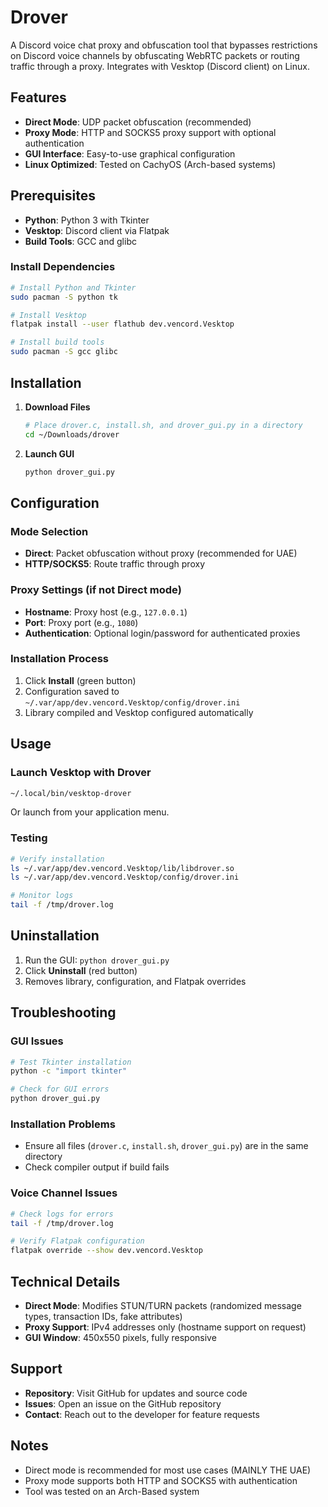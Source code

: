 # Drover

A Discord voice chat proxy and obfuscation tool that bypasses restrictions on Discord voice channels by obfuscating WebRTC packets or routing traffic through a proxy. Integrates with Vesktop (Discord client) on Linux.

## Features

- **Direct Mode**: UDP packet obfuscation (recommended)
- **Proxy Mode**: HTTP and SOCKS5 proxy support with optional authentication
- **GUI Interface**: Easy-to-use graphical configuration
- **Linux Optimized**: Tested on CachyOS (Arch-based systems)

## Prerequisites

- **Python**: Python 3 with Tkinter
- **Vesktop**: Discord client via Flatpak
- **Build Tools**: GCC and glibc

### Install Dependencies

```bash
# Install Python and Tkinter
sudo pacman -S python tk

# Install Vesktop
flatpak install --user flathub dev.vencord.Vesktop

# Install build tools
sudo pacman -S gcc glibc
```

## Installation

1. **Download Files**
   ```bash
   # Place drover.c, install.sh, and drover_gui.py in a directory
   cd ~/Downloads/drover
   ```

3. **Launch GUI**
   ```bash
   python drover_gui.py
   ```

## Configuration

### Mode Selection
- **Direct**: Packet obfuscation without proxy (recommended for UAE)
- **HTTP/SOCKS5**: Route traffic through proxy

### Proxy Settings (if not Direct mode)
- **Hostname**: Proxy host (e.g., `127.0.0.1`)
- **Port**: Proxy port (e.g., `1080`)
- **Authentication**: Optional login/password for authenticated proxies

### Installation Process
1. Click **Install** (green button)
2. Configuration saved to `~/.var/app/dev.vencord.Vesktop/config/drover.ini`
3. Library compiled and Vesktop configured automatically

## Usage

### Launch Vesktop with Drover
```bash
~/.local/bin/vesktop-drover
```
Or launch from your application menu.

### Testing
```bash
# Verify installation
ls ~/.var/app/dev.vencord.Vesktop/lib/libdrover.so
ls ~/.var/app/dev.vencord.Vesktop/config/drover.ini

# Monitor logs
tail -f /tmp/drover.log
```

## Uninstallation

1. Run the GUI: `python drover_gui.py`
2. Click **Uninstall** (red button)
3. Removes library, configuration, and Flatpak overrides

## Troubleshooting

### GUI Issues
```bash
# Test Tkinter installation
python -c "import tkinter"

# Check for GUI errors
python drover_gui.py
```

### Installation Problems
- Ensure all files (`drover.c`, `install.sh`, `drover_gui.py`) are in the same directory
- Check compiler output if build fails

### Voice Channel Issues
```bash
# Check logs for errors
tail -f /tmp/drover.log

# Verify Flatpak configuration
flatpak override --show dev.vencord.Vesktop
```

## Technical Details

- **Direct Mode**: Modifies STUN/TURN packets (randomized message types, transaction IDs, fake attributes)
- **Proxy Support**: IPv4 addresses only (hostname support on request)
- **GUI Window**: 450x550 pixels, fully responsive

## Support

- **Repository**: Visit GitHub for updates and source code
- **Issues**: Open an issue on the GitHub repository
- **Contact**: Reach out to the developer for feature requests

## Notes

- Direct mode is recommended for most use cases (MAINLY THE UAE)
- Proxy mode supports both HTTP and SOCKS5 with authentication
- Tool was tested on an Arch-Based system
